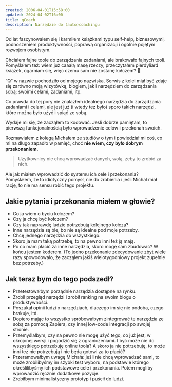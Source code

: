 ```yaml
---
created: 2006-04-01T15:58:00
updated: 2024-04-02T16:00
title: qCoach
description: Narzędzie do (auto)coachingu
---
```

Od lat fascynowałem się i karmiłem książkami typu self-help, biznesowymi, podnoszeniem produktywności, poprawą organizacji i ogólnie pojętym rozwojem osobistym.

Chciałem fajne toole do zarządzania zadaniami, ale brakowało fajnych tooli. Pomyślałem też: wiem już caaałą masę rzeczy, przeczytałem pierdyliard książek, ogarniam się, więc czemu sam nie zostanę kołczem? 🙂

“Q” w nazwie pochodziło od mojego nazwiska. Serwis z kolei miał być zdaje się zarówno moją wizytówką, blogiem, jak i narzędziem do zarządzania sobą: swoimi celami, zadaniami, itp.

Co prawda do tej pory nie znalazłem idealnego narzędzia do zarządzania zadaniami i celami, ale jest już (i wtedy też było) sporo takich narzędzi, które można było użyć i spiąć ze sobą.

Wydaje mi się, że zacząłem to kodować. Jeśli dobrze pamiętam, to pierwszą funkcjonalnością było wprowadzenie celów i przekonań swoich.

Rozmawiałem z kolegą Michałem ze studiów o tym i powiedział mi coś, co mi na długo zapadło w pamięć, choć **nie wiem, czy było dobrym przekonaniem.**

> Użytkownicy nie chcą wprowadzać danych, wolą, żeby to zrobić za nich.

Ale jak miałem wprowadzić do systemu ich cele i przekonania? Pomyślałem, że to idiotyczny pomysł, nie do zrobienia i jeśli Michał miał rację, to nie ma sensu robić tego projektu.

## Jakie pytania i przekonania miałem w głowie?

- Co ja wiem o byciu kołczem?
- Czy ja chcę być kołczem?
- Czy tak naprawdę ludzie potrzebują kolejnego kołcza?
- Inne narzędzia są ble, bo nie są idealne pod moje potrzeby.
- Chcę jednego narzędzia do wszystkiego.
- Skoro ja mam taką potrzebę, to na pewno inni też ją mają.
- Po co mam płacić za inne narzędzia, skoro mogę sam zbudować? W końcu jestem koderem. (To jedno przekonanie zdecydowanie zbyt wiele razy spowodowało, że zacząłem jakiś wielotygodniowy projekt zupełnie bez potrzeby.)

## Jak teraz bym do tego podszedł?

- Przetestowałbym porządnie narzędzia dostępne na rynku.
- Zrobił przegląd narzędzi i zrobił ranking na swoim blogu o produktywności.
- Poszukał opinii ludzi o narzędziach, dlaczego im się nie podoba, czego brakuje, itd.
- Dopiero mając to wszystko spróbowałbym zintegrować te narzędzia ze sobą za pomocą Zapiera, czy innej low-code integracji po swojej stronie.
- Przemyślałbym, czy na pewno nie mogę użyć tego, co już jest, w okrojonej wersji i pogodzić się z ograniczeniami. I być może nie do wszystkiego potrzebuję online toola? A skoro ja nie potrzebuję, to może inni też nie potrzebują i nie będą gotowi za to płacić?
- Przeramowałbym uwagę Michała: jeśli nie chcą wprowadzać sami, to może zrobilibyśmy im szybki test wyboru, na podstawie którego określilibyśmy ich podstawowe cele i przekonania. Potem mogliby wprowadzić ręcznie dodatkowe pozycje.
- Zrobiłbym minimalistyczny prototyp i puścił do ludzi.